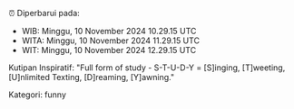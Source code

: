 ⏰ Diperbarui pada:
- WIB: Minggu, 10 November 2024 10.29.15 UTC
- WITA: Minggu, 10 November 2024 11.29.15 UTC
- WIT: Minggu, 10 November 2024 12.29.15 UTC

Kutipan Inspiratif:
"Full form of study - S-T-U-D-Y = [S]inging, [T]weeting, [U]nlimited Texting, [D]reaming, [Y]awning."


Kategori: funny

